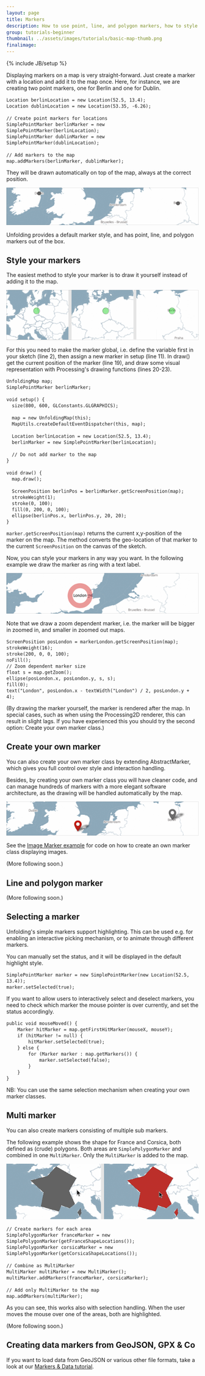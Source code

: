 ```yaml
---
layout: page
title: Markers 
description: How to use point, line, and polygon markers, how to style them, and how to create an interaction mechanism.
group: tutorials-beginner
thumbnail: ../assets/images/tutorials/basic-map-thumb.png
finalimage: 
---
```


{% include JB/setup %}


Displaying markers on a map is very straight-forward. Just create a marker with a location and add it to the map once.
Here, for instance, we are creating two point markers, one for Berlin and one for Dublin.

	Location berlinLocation = new Location(52.5, 13.4);
	Location dublinLocation = new Location(53.35, -6.26);
  	
	// Create point markers for locations
	SimplePointMarker berlinMarker = new SimplePointMarker(berlinLocation);
	SimplePointMarker dublinMarker = new SimplePointMarker(dublinLocation);
  	
	// Add markers to the map
	map.addMarkers(berlinMarker, dublinMarker);

They will be drawn automatically on top of the map, always at the correct position.

![Simple Point Markers](../assets/images/tutorials/markers-simple.png)

Unfolding provides a default marker style, and has point, line, and polygon markers out of the box.


## Style your markers

The easiest method to style your marker is to draw it yourself instead of adding it to the map.

![Styled marker with fixed size](../assets/images/tutorials/marker-fixed-size.png)

For this you need to make the marker global, i.e. define the variable first in your sketch (line 2), then assign a new marker in setup (line 11).
In draw() get the current position of the marker (line 19), and draw some visual representation with Processing's drawing functions (lines 20-23).

	UnfoldingMap map;
	SimplePointMarker berlinMarker;

	void setup() {
	  size(800, 600, GLConstants.GLGRAPHICS);

	  map = new UnfoldingMap(this);
	  MapUtils.createDefaultEventDispatcher(this, map);

	  Location berlinLocation = new Location(52.5, 13.4);
	  berlinMarker = new SimplePointMarker(berlinLocation);

	  // Do not add marker to the map
	}

	void draw() {
	  map.draw();

	  ScreenPosition berlinPos = berlinMarker.getScreenPosition(map);
	  strokeWeight(1);
	  stroke(0, 100);
	  fill(0, 200, 0, 100);
	  ellipse(berlinPos.x, berlinPos.y, 20, 20);
	}

`marker.getScreenPosition(map)` returns the current x,y-position of the marker on the map. The method converts the geo-location of that marker to the current `ScreenPosition` on the canvas of the sketch.


Now, you can style your markers in any way you want. In the following example we draw the marker as ring with a text label.

![Marker as ring with label](../assets/images/tutorials/marker-style-1.png)

Note that we draw a zoom dependent marker, i.e. the marker will be bigger in zoomed in, and smaller in zoomed out maps.

	ScreenPosition posLondon = markerLondon.getScreenPosition(map);
	strokeWeight(16);
	stroke(200, 0, 0, 100);
	noFill();
	// Zoom dependent marker size
	float s = map.getZoom();
	ellipse(posLondon.x, posLondon.y, s, s);
	fill(0);
	text("London", posLondon.x - textWidth("London") / 2, posLondon.y + 4);

(By drawing the marker yourself, the marker is rendered after the map. In special cases, such as when using the Processing2D renderer, this can result in slight lags. If you have experienced this you should try the second option: Create your own marker class.) 


## Create your own marker

You can also create your own marker class by extending AbstractMarker, which gives you full control over style and interaction handling.

Besides, by creating your own marker class you will have cleaner code, and can manage hundreds of markers with a more elegant software architecture, as the drawing will be handled automatically by the map.

![Image marker](../assets/images/tutorials/markers-image.png)

See the [Image Marker example](examples/40_image-marker.html) for code on how to create an own marker class displaying images.

(More following soon.)


## Line and polygon marker

(More following soon.)


## Selecting a marker

Unfolding's simple markers support highlighting. This can be used e.g. for enabling an interactive picking mechanism, or to animate through different markers.

You can manually set the status, and it will be displayed in the default highlight style.

	SimplePointMarker marker = new SimplePointMarker(new Location(52.5, 13.4));
	marker.setSelected(true);

If you want to allow users to interactively select and deselect markers, you need to check which marker the mouse pointer is over currently, and set the status accordingly. 

	public void mouseMoved() {
		Marker hitMarker = map.getFirstHitMarker(mouseX, mouseY);
		if (hitMarker != null) {
			hitMarker.setSelected(true);
		} else {
			for (Marker marker : map.getMarkers()) {
				marker.setSelected(false);
			}
		}
	}

NB: You can use the same selection mechanism when creating your own marker classes.


## Multi marker

You can also create markers consisting of multiple sub markers.

The following example shows the shape for France and Corsica, both defined as (crude) polygons. Both areas are `SimplePolygonMarker` and combined in one `MultiMarker`. Only the `MultiMarker` is added to the map.

![Multi-Marker with two polygons](../assets/images/tutorials/marker-multi-select.png)

	// Create markers for each area
	SimplePolygonMarker franceMarker = new SimplePolygonMarker(getFranceShapeLocations());
	SimplePolygonMarker corsicaMarker = new SimplePolygonMarker(getCorsicaShapeLocations());

	// Combine as MultiMarker
	MultiMarker multiMarker = new MultiMarker();
	multiMarker.addMarkers(franceMarker, corsicaMarker);

	// Add only MultiMarker to the map
	map.addMarkers(multiMarker);

As you can see, this works also with selection handling. When the user moves the mouse over one of the areas, both are highlighted. 

(More following soon.)


## Creating data markers from GeoJSON, GPX & Co

If you want to load data from GeoJSON or various other file formats, take a look at our [Markers & Data tutorial](markers-data.html).





